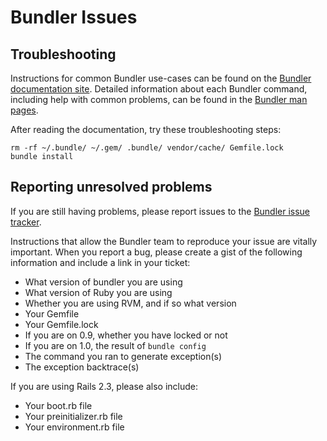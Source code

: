 # Bundler Issues

## Troubleshooting

Instructions for common Bundler use-cases can be found on the [Bundler documentation site](http://gembundler.com/v1.0/). Detailed information about each Bundler command, including help with common problems, can be found in the [Bundler man pages](http://gembundler.com/man/bundle.1.html).

After reading the documentation, try these troubleshooting steps:

    rm -rf ~/.bundle/ ~/.gem/ .bundle/ vendor/cache/ Gemfile.lock
    bundle install

## Reporting unresolved problems

If you are still having problems, please report issues to the [Bundler issue tracker](http://github.com/carlhuda/bundler/issues/).

Instructions that allow the Bundler team to reproduce your issue are vitally important. When you report a bug, please create a gist of the following information and include a link in your ticket:

  - What version of bundler you are using
  - What version of Ruby you are using
  - Whether you are using RVM, and if so what version
  - Your Gemfile
  - Your Gemfile.lock
  - If you are on 0.9, whether you have locked or not
  - If you are on 1.0, the result of `bundle config`
  - The command you ran to generate exception(s)
  - The exception backtrace(s)

If you are using Rails 2.3, please also include:

  - Your boot.rb file
  - Your preinitializer.rb file
  - Your environment.rb file
